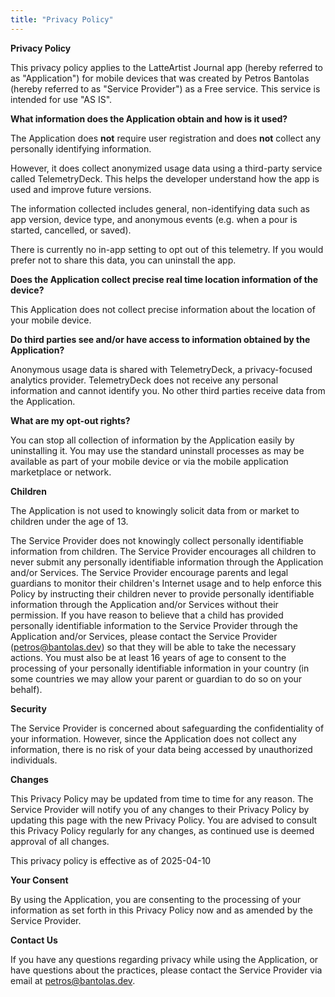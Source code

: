 ```yaml
---
title: "Privacy Policy"
---
```


**Privacy Policy**

This privacy policy applies to the LatteArtist Journal app (hereby referred to as "Application") for mobile devices that was created by Petros Bantolas (hereby referred to as "Service Provider") as a Free service. This service is intended for use "AS IS".

**What information does the Application obtain and how is it used?**

The Application does **not** require user registration and does **not** collect any personally identifying information.

However, it does collect anonymized usage data using a third-party service called TelemetryDeck. This helps the developer understand how the app is used and improve future versions.

The information collected includes general, non-identifying data such as app version, device type, and anonymous events (e.g. when a pour is started, cancelled, or saved).

There is currently no in-app setting to opt out of this telemetry. If you would prefer not to share this data, you can uninstall the app.

**Does the Application collect precise real time location information of the device?**

This Application does not collect precise information about the location of your mobile device.

**Do third parties see and/or have access to information obtained by the Application?**

Anonymous usage data is shared with TelemetryDeck, a privacy-focused analytics provider. TelemetryDeck does not receive any personal information and cannot identify you. No other third parties receive data from the Application.

**What are my opt-out rights?**

You can stop all collection of information by the Application easily by uninstalling it. You may use the standard uninstall processes as may be available as part of your mobile device or via the mobile application marketplace or network.

**Children**

The Application is not used to knowingly solicit data from or market to children under the age of 13.

The Service Provider does not knowingly collect personally identifiable information from children. The Service Provider encourages all children to never submit any personally identifiable information through the Application and/or Services. The Service Provider encourage parents and legal guardians to monitor their children's Internet usage and to help enforce this Policy by instructing their children never to provide personally identifiable information through the Application and/or Services without their permission. If you have reason to believe that a child has provided personally identifiable information to the Service Provider through the Application and/or Services, please contact the Service Provider (petros@bantolas.dev) so that they will be able to take the necessary actions. You must also be at least 16 years of age to consent to the processing of your personally identifiable information in your country (in some countries we may allow your parent or guardian to do so on your behalf).

**Security**

The Service Provider is concerned about safeguarding the confidentiality of your information. However, since the Application does not collect any information, there is no risk of your data being accessed by unauthorized individuals.

**Changes**

This Privacy Policy may be updated from time to time for any reason. The Service Provider will notify you of any changes to their Privacy Policy by updating this page with the new Privacy Policy. You are advised to consult this Privacy Policy regularly for any changes, as continued use is deemed approval of all changes.

This privacy policy is effective as of 2025-04-10

**Your Consent**

By using the Application, you are consenting to the processing of your information as set forth in this Privacy Policy now and as amended by the Service Provider.

**Contact Us**

If you have any questions regarding privacy while using the Application, or have questions about the practices, please contact the Service Provider via email at petros@bantolas.dev.
